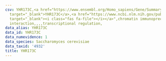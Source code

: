 ```yaml
---
csv: YHR173C,<a href="https://www.ensembl.org/Homo_sapiens/Gene/Summary?db=core;g=YHR173C"
  target="_blank">YHR173C</a>,<a href="https://www.ncbi.nlm.nih.gov/pubmed/15343339"
  target="_blank"><i class="fas fa-file"></i></a>",chromatin immunoprecipitation assay,direct
  interaction,,,,transcriptional regulation,
data_alias: YHR173C
data_id: YHR173C
data_numevidence: 1
data_species: Saccharomyces cerevisiae
data_taxid: '4932'
title: YHR173C
---
```

